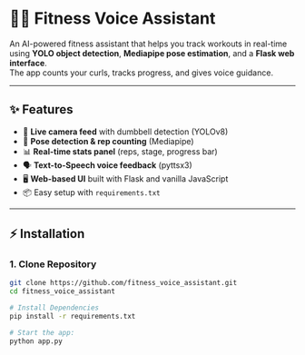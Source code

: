 # 🏋️‍♂️ Fitness Voice Assistant

An AI-powered fitness assistant that helps you track workouts in real-time using **YOLO object detection**, **Mediapipe pose estimation**, and a **Flask web interface**.  
The app counts your curls, tracks progress, and gives voice guidance.

---

## ✨ Features

- 🎥 **Live camera feed** with dumbbell detection (YOLOv8)
- 🧍 **Pose detection & rep counting** (Mediapipe)
- 📊 **Real-time stats panel** (reps, stage, progress bar)
- 🗣️ **Text-to-Speech voice feedback** (pyttsx3)
- 🖥️ **Web-based UI** built with Flask and vanilla JavaScript
- 📦 Easy setup with `requirements.txt`

---

## ⚡ Installation

### 1. Clone Repository

```bash
git clone https://github.com/fitness_voice_assistant.git
cd fitness_voice_assistant

# Install Dependencies
pip install -r requirements.txt

# Start the app:
python app.py
```
